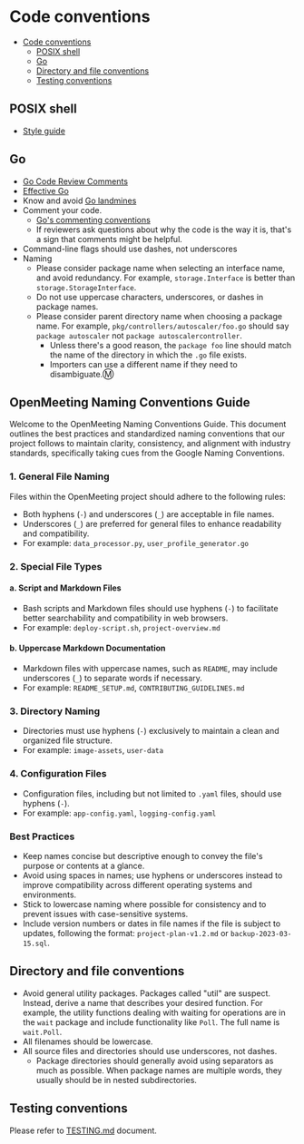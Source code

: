# Code conventions

- [Code conventions](#code-conventions)
    - [POSIX shell](#posix-shell)
    - [Go](#go)
    - [Directory and file conventions](#directory-and-file-conventions)
    - [Testing conventions](#testing-conventions)

## POSIX shell

- [Style guide](https://google.github.io/styleguide/shell.xml)

## Go

- [Go Code Review Comments](https://github.com/golang/go/wiki/CodeReviewComments)
- [Effective Go](https://golang.org/doc/effective_go.html)
- Know and avoid [Go landmines](https://gist.github.com/lavalamp/4bd23295a9f32706a48f)
- Comment your code.
    - [Go's commenting conventions](http://blog.golang.org/godoc-documenting-go-code)
    - If reviewers ask questions about why the code is the way it is, that's a sign that comments might be helpful.
- Command-line flags should use dashes, not underscores
- Naming
    - Please consider package name when selecting an interface name, and avoid redundancy. For example, `storage.Interface` is better than `storage.StorageInterface`.
    - Do not use uppercase characters, underscores, or dashes in package names.
    - Please consider parent directory name when choosing a package name. For example, `pkg/controllers/autoscaler/foo.go` should say `package autoscaler` not `package autoscalercontroller`.
        - Unless there's a good reason, the `package foo` line should match the name of the directory in which the `.go` file exists.
        - Importers can use a different name if they need to disambiguate.Ⓜ️

## OpenMeeting Naming Conventions Guide

Welcome to the OpenMeeting Naming Conventions Guide. This document outlines the best practices and standardized naming conventions that our project follows to maintain clarity, consistency, and alignment with industry standards, specifically taking cues from the Google Naming Conventions.

### 1. General File Naming

Files within the OpenMeeting project should adhere to the following rules:

+ Both hyphens (`-`) and underscores (`_`) are acceptable in file names.
+ Underscores (`_`) are preferred for general files to enhance readability and compatibility.
+ For example: `data_processor.py`, `user_profile_generator.go`

### 2. Special File Types

#### a. Script and Markdown Files

+ Bash scripts and Markdown files should use hyphens (`-`) to facilitate better searchability and compatibility in web browsers.
+ For example: `deploy-script.sh`, `project-overview.md`

#### b. Uppercase Markdown Documentation

+ Markdown files with uppercase names, such as `README`, may include underscores (`_`) to separate words if necessary.
+ For example: `README_SETUP.md`, `CONTRIBUTING_GUIDELINES.md`

### 3. Directory Naming

+ Directories must use hyphens (`-`) exclusively to maintain a clean and organized file structure.
+ For example: `image-assets`, `user-data`

### 4. Configuration Files

+ Configuration files, including but not limited to `.yaml` files, should use hyphens (`-`).
+ For example: `app-config.yaml`, `logging-config.yaml`

### Best Practices

+ Keep names concise but descriptive enough to convey the file's purpose or contents at a glance.
+ Avoid using spaces in names; use hyphens or underscores instead to improve compatibility across different operating systems and environments.
+ Stick to lowercase naming where possible for consistency and to prevent issues with case-sensitive systems.
+ Include version numbers or dates in file names if the file is subject to updates, following the format: `project-plan-v1.2.md` or `backup-2023-03-15.sql`.

## Directory and file conventions

- Avoid general utility packages. Packages called "util" are suspect. Instead, derive a name that describes your desired function. For example, the utility functions dealing with waiting for operations are in the `wait` package and include functionality like `Poll`. The full name is `wait.Poll`.
- All filenames should be lowercase.
- All source files and directories should use underscores, not dashes.
    - Package directories should generally avoid using separators as much as possible. When package names are multiple words, they usually should be in nested subdirectories.

## Testing conventions

Please refer to [TESTING.md](https://github.com/openimsdk/open-im-server/tree/main/test/readme) document.
